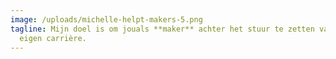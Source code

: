 ```yaml
---
image: /uploads/michelle-helpt-makers-5.png
tagline: Mijn doel is om jouals **maker** achter het stuur te zetten van je
  eigen carrière.
---
```

